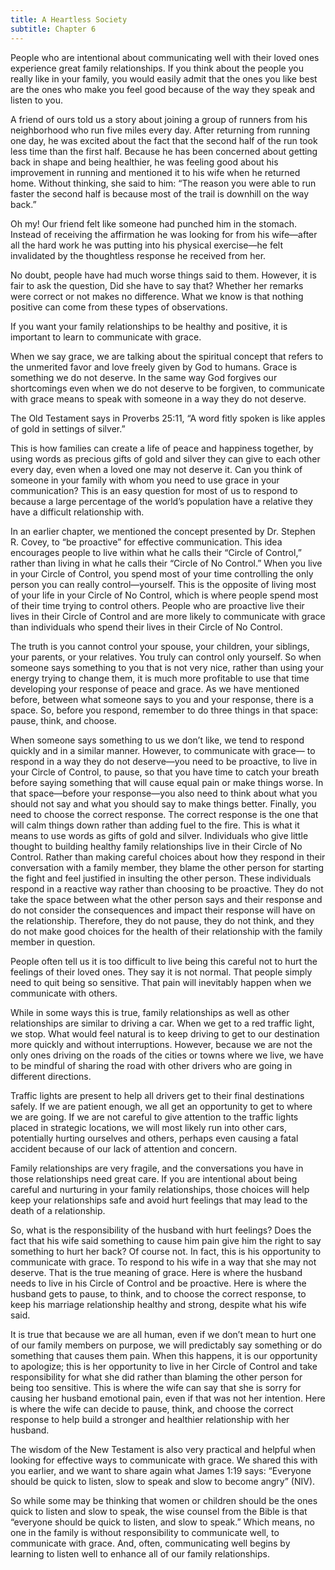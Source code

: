 ```yaml
---
title: A Heartless Society
subtitle: Chapter 6
---
```


People who are intentional about communicating well with their loved ones experience great family relationships. If you think about the people you really like in your family, you would easily admit that the ones you like best are the ones who make you feel good because of the way they speak and listen to you.

A friend of ours told us a story about joining a group of runners from his neighborhood who run five miles every day. After returning from running one day, he was excited about the fact that the second half of the run took less time than the first half. Because he has been concerned about getting back in shape and being healthier, he was feeling good about his improvement in running and mentioned it to his wife when he returned home. Without thinking, she said to him: “The reason you were able to run faster the second half is because most of the trail is downhill on the way back.”

Oh my! Our friend felt like someone had punched him in the stomach. Instead of receiving the affirmation he was looking for from his wife—after all the hard work he was putting into his physical exercise—he felt invalidated by the thoughtless response he received from her.

No doubt, people have had much worse things said to them. However, it is fair to ask the question, Did she have to say that? Whether her remarks were correct or not makes no difference. What we know is that nothing positive can come from these types of observations.

If you want your family relationships to be healthy and positive, it is important to learn to communicate with grace.

When we say grace, we are talking about the spiritual concept that refers to the unmerited favor and love freely given by God to humans. Grace is something we do not deserve. In the same way God forgives our shortcomings even when we do not deserve to be forgiven, to communicate with grace means to speak with someone in a way they do not deserve.

The Old Testament says in Proverbs 25:11, “A word fitly spoken is like apples of gold in settings of silver.”

This is how families can create a life of peace and happiness together, by using words as precious gifts of gold and silver they can give to each other every day, even when a loved one may not deserve it. Can you think of someone in your family with whom you need to use grace in your communication? This is an easy question for most of us to respond to because a large percentage of the world’s population have a relative they have a difficult relationship with.

In an earlier chapter, we mentioned the concept presented by Dr. Stephen R. Covey, to “be proactive” for effective communication. This idea encourages people to live within what he calls their “Circle of Control,” rather than living in what he calls their “Circle of No Control.” When you live in your Circle of Control, you spend most of your time controlling the only person you can really control—yourself. This is the opposite of living most of your life in your Circle of No Control, which is where people spend most of their time trying to control others. People who are proactive live their lives in their Circle of Control and are more likely to communicate with grace than individuals who spend their lives in their Circle of No Control.

The truth is you cannot control your spouse, your children, your siblings, your parents, or your relatives. You truly can control only yourself. So when someone says something to you that is not very nice, rather than using your energy trying to change them, it is much more profitable to use that time developing your response of peace and grace. As we have mentioned before, between what someone says to you and your response, there is a space. So, before you respond, remember to do three things in that space: pause, think, and choose.

When someone says something to us we don’t like, we tend to respond quickly and in a similar manner. However, to communicate with grace— to respond in a way they do not deserve—you need to be proactive, to live in your Circle of Control, to pause, so that you have time to catch your breath before saying something that will cause equal pain or make things worse. In that space—before your response—you also need to think about what you should not say and what you should say to make things better. Finally, you need to choose the correct response. The correct response is the one that will calm things down rather than adding fuel to the fire. This is what it means to use words as gifts of gold and silver. Individuals who give little thought to building healthy family relationships live in their Circle of No Control. Rather than making careful choices about how they respond in their conversation with a family member, they blame the other person for starting the fight and feel justified in insulting the other person. These individuals respond in a reactive way rather than choosing to be proactive. They do not take the space between what the other person says and their response and do not consider the consequences and impact their response will have on the relationship. Therefore, they do not pause, they do not think, and they do not make good choices for the health of their relationship with the family member in question.

People often tell us it is too difficult to live being this careful not to hurt the feelings of their loved ones. They say it is not normal. That people simply need to quit being so sensitive. That pain will inevitably happen when we communicate with others.

While in some ways this is true, family relationships as well as other relationships are similar to driving a car. When we get to a red traffic light, we stop. What would feel natural is to keep driving to get to our destination more quickly and without interruptions. However, because we are not the only ones driving on the roads of the cities or towns where we live, we have to be mindful of sharing the road with other drivers who are going in different directions.

Traffic lights are present to help all drivers get to their final destinations safely. If we are patient enough, we all get an opportunity to get to where we are going. If we are not careful to give attention to the traffic lights placed in strategic locations, we will most likely run into other cars, potentially hurting ourselves and others, perhaps even causing a fatal accident because of our lack of attention and concern.

Family relationships are very fragile, and the conversations you have in those relationships need great care. If you are intentional about being careful and nurturing in your family relationships, those choices will help keep your relationships safe and avoid hurt feelings that may lead to the death of a relationship.

So, what is the responsibility of the husband with hurt feelings? Does the fact that his wife said something to cause him pain give him the right to say something to hurt her back? Of course not. In fact, this is his opportunity to communicate with grace. To respond to his wife in a way that she may not deserve. That is the true meaning of grace. Here is where the husband needs to live in his Circle of Control and be proactive. Here is where the husband gets to pause, to think, and to choose the correct response, to keep his marriage relationship healthy and strong, despite what his wife said.

It is true that because we are all human, even if we don’t mean to hurt one of our family members on purpose, we will predictably say something or do something that causes them pain. When this happens, it is our opportunity to apologize; this is her opportunity to live in her Circle of Control and take responsibility for what she did rather than blaming the other person for being too sensitive. This is where the wife can say that she is sorry for causing her husband emotional pain, even if that was not her intention. Here is where the wife can decide to pause, think, and choose the correct response to help build a stronger and healthier relationship with her husband.

The wisdom of the New Testament is also very practical and helpful when looking for effective ways to communicate with grace. We shared this with you earlier, and we want to share again what James 1:19 says: “Everyone should be quick to listen, slow to speak and slow to become angry” (NIV).

So while some may be thinking that women or children should be the ones quick to listen and slow to speak, the wise counsel from the Bible is that “everyone should be quick to listen, and slow to speak.” Which means, no one in the family is without responsibility to communicate well, to communicate with grace. And, often, communicating well begins by learning to listen well to enhance all of our family relationships.